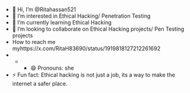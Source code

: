 - 👋 Hi, I’m @Ritahassan521
- 👀 I’m interested in Ethical Hacking/ Penetration Testing
- 🌱 I’m currently learning Ethical Hacking
- 💞️ I’m looking to collaborate on Ethical Hacking projects/ Pen Testing projects
- How to reach me myhttps://x.com/RitaH83690/status/1919818127212261692
- - - 😄 Pronouns: she
- ⚡ Fun fact: Ethical hacking is not just a job, its a way to make the internet a safer place. 

<!---
Ritahassan521/Ritahassan521 is a ✨ special ✨ repository because its `README.md` (this file) appears on your GitHub profile.
You can click the Preview link to take a look at your changes.
--->
